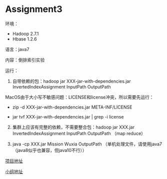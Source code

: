 # Assignment3

环境：
- Hadoop 2.7.1
- Hbase 1.2.6

语言：java7

内容：倒排索引实验

运行：

1. 自带依赖的包：hadoop jar XXX-jar-with-dependencies.jar InvertedIndexAssignment InputPath OutputPath

MacOS由于大小写不敏感问题：LICENSE和license冲突，所以需要先运行：

- zip -d XXX-jar-with-dependencies.jar META-INF/LICENSE

- jar tvf XXX-jar-with-dependencies.jar | grep -i license

2. 集群上应该有完整的依赖，不需要整合包：hadoop jar XXX.jar InvertedIndexAssignment InputPath OutputPath （map reduce）

1. java -cp XXX.jar Mission Wuxia OutputPath （单机处理文件，请使用java7（java8似乎也兼容，但java10不行））

[项目地址](https://github.com/NJUA422Hadoop/Assignment3)

[小组地址](https://github.com/NJUA422Hadoop)
